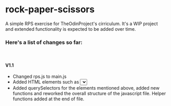 # rock-paper-scissors
A simple RPS exercise for TheOdinProject's cirriculum. 
It's a WIP project and extended functionality is expected to be added over time.

<h3>Here's a list of changes so far:</h3><br>
<h4>V1.1</h4>
<ul>
<li>Changed rps.js to main.js</li>
<li>Added HTML elements such as <select>, <h1> and <p> for making a choice and displaying the game results accordingly.</li>
<li>Added querySelectors for the elements mentioned above, added new functions and reworked the overall structure of the javascript file. Helper functions added at the end of file.</li>
  </ul
